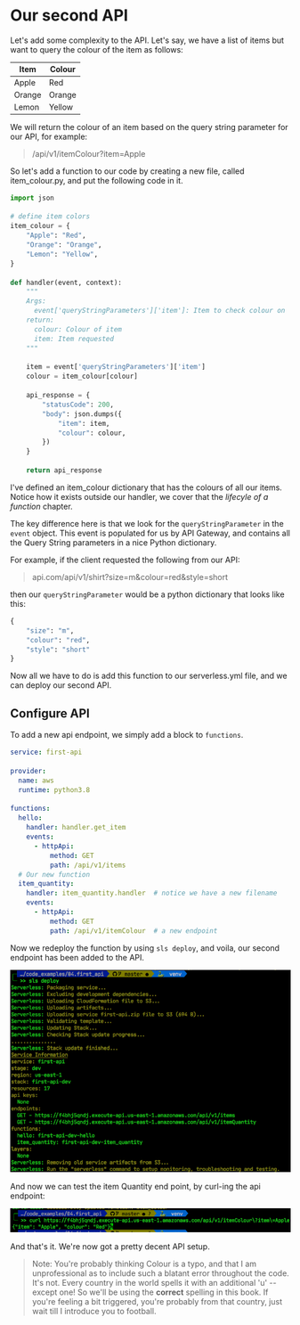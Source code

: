 # Our second API

Let's add some complexity to the API. Let's say, we have a list of items but want to query the colour of the item as follows:

| Item          | Colour|
| ------------- |--------|
| Apple         | Red      |
| Orange        | Orange      |
| Lemon         | Yellow      |

We will return the colour of an item based on the query string parameter for our API, for example:

> /api/v1/itemColour?item=Apple

So let's add a function to our code by creating a new file, called item_colour.py, and put the following code in it.

```python
import json

# define item colors
item_colour = {
    "Apple": "Red",
    "Orange": "Orange",
    "Lemon": "Yellow",
}

def handler(event, context):
    """
    Args:
      event['queryStringParameters']['item']: Item to check colour on
    return:
      colour: Colour of item
      item: Item requested
    """

    item = event['queryStringParameters']['item']
    colour = item_colour[colour]

    api_response = {
        "statusCode": 200,
        "body": json.dumps({
            "item": item,
            "colour": colour,
        })
    }

    return api_response
```

I've defined an item_colour dictionary that has the colours of all our items. Notice how it exists outside our handler, we cover that the *lifecyle of a function* chapter.

The key difference here is that we look for the `queryStringParameter` in the `event` object. This event is populated for us by API Gateway, and contains all the Query String parameters in a nice Python dictionary.

For example, if the client requested the following from our API:

> api.com/api/v1/shirt?size=m&colour=red&style=short

then our `queryStringParameter` would be a python dictionary that looks like this:

```python
{
    "size": "m",
    "colour": "red",
    "style": "short"
}
```

Now all we have to do is add this function to our serverless.yml file, and we can deploy our second API.

## Configure API

To add a new api endpoint, we simply add a block to `functions`.

```yaml
service: first-api

provider:
  name: aws
  runtime: python3.8

functions:
  hello:
    handler: handler.get_item
    events:
      - httpApi:
          method: GET
          path: /api/v1/items
  # Our new function
  item_quantity:
    handler: item_quantity.handler  # notice we have a new filename
    events:
      - httpApi:
          method: GET
          path: /api/v1/itemColour  # a new endpoint
```

Now we redeploy the function by using `sls deploy`, and voila, our second endpoint has been added to the API.

![redeploy](images/05/re-deploy.png)

And now we can test the item Quantity end point, by curl-ing the api endpoint:

![recurl](images/05/re-curl.png)

And that's it. We're now got a pretty decent API setup. 

> Note: You're probably thinking Colour is a typo, and that I am unprofessional as to include such a blatant error throughout the code. It's not. Every country in the world spells it with an additional 'u' -- except one! So we'll be using the **correct** spelling in this book. If you're feeling a bit triggered, you're probably from that country, just wait till I introduce you to football.
